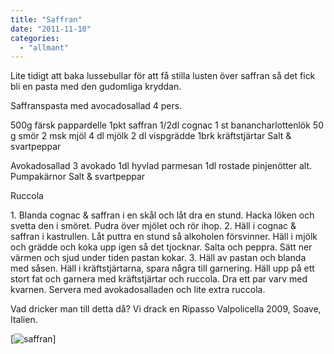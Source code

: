 ```yaml
---
title: "Saffran"
date: "2011-11-10"
categories: 
  - "allmant"
---
```


Lite tidigt att baka lussebullar för att få stilla lusten över saffran så det fick bli en pasta med den gudomliga kryddan.

Saffranspasta med avocadosallad 4 pers.

500g färsk pappardelle 1pkt saffran 1/2dl cognac 1 st banancharlottenlök 50 g smör 2 msk mjöl 4 dl mjölk 2 dl vispgrädde 1brk kräftstjärtar Salt & svartpeppar

Avokadosallad 3 avokado 1dl hyvlad parmesan 1dl rostade pinjenötter alt. Pumpakärnor Salt & svartpeppar

Ruccola

1\. Blanda cognac & saffran i en skål och låt dra en stund. Hacka löken och svetta den i smöret. Pudra över mjölet och rör ihop. 2. Häll i cognac & saffran i kastrullen. Låt puttra en stund så alkoholen försvinner. Häll i mjölk och grädde och koka upp igen så det tjocknar. Salta och peppra. Sätt ner värmen och sjud under tiden pastan kokar. 3. Häll av pastan och blanda med såsen. Häll i kräftstjärtarna, spara några till garnering. Häll upp på ett stort fat och garnera med kräftstjärtar och ruccola. Dra ett par varv med kvarnen. Servera med avokadosalladen och lite extra ruccola.

Vad dricker man till detta då? Vi drack en Ripasso Valpolicella 2009, Soave, Italien.

[![](/static/img/pic_174406947-224x300.jpg "saffran")]

